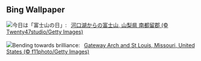 ## Bing Wallpaper
![](https://www.bing.com/th?id=OHR.MtFujiSunrise_JA-JP0451320828_UHD.jpg&w=1000)今日は「富士山の日」:&nbsp;&ensp;[河口湖からの富士山, 山梨県 南都留郡 (© Twenty47studio/Getty Images)](https://www.bing.com/th?id=OHR.MtFujiSunrise_JA-JP0451320828_UHD.jpg)
<br><br/>
![](https://www.bing.com/th?id=OHR.StLouisArch_EN-GB0667383384_UHD.jpg&w=1000)Bending towards brilliance:&nbsp;&ensp;[Gateway Arch and St Louis, Missouri, United States (© f11photo/Getty Images)](https://www.bing.com/th?id=OHR.StLouisArch_EN-GB0667383384_UHD.jpg)
<br><br/>
